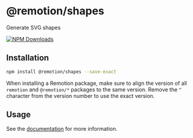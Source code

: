 # @remotion/shapes
 
Generate SVG shapes
 
[![NPM Downloads](https://img.shields.io/npm/dm/@remotion/shapes.svg?style=flat&color=black&label=Downloads)](https://npmcharts.com/compare/@remotion/shapes?minimal=true)
 
## Installation
 
```bash
npm install @remotion/shapes --save-exact
```
 
When installing a Remotion package, make sure to align the version of all `remotion` and `@remotion/*` packages to the same version.
Remove the `^` character from the version number to use the exact version.
 
## Usage
 
See the [documentation](https://www.remotion.dev/docs/shapes) for more information.
